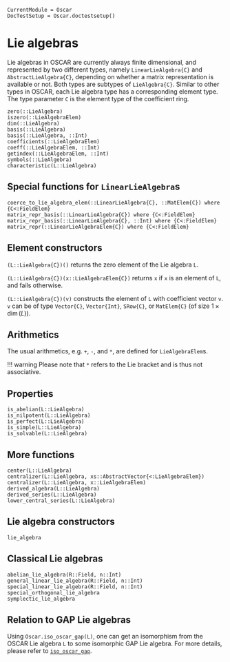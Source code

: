 ```@meta
CurrentModule = Oscar
DocTestSetup = Oscar.doctestsetup()
```

# Lie algebras

Lie algebras in OSCAR are currently always finite dimensional, and represented by two different types,
namely `LinearLieAlgebra{C}` and `AbstractLieAlgebra{C}`, depending on whether a matrix
representation is available or not.
Both types are subtypes of `LieAlgebra{C}`. Similar to other types in OSCAR, each Lie algebra
type has a corresponding element type.
The type parameter `C` is the element type of the coefficient ring. 

```@docs
zero(::LieAlgebra)
iszero(::LieAlgebraElem)
dim(::LieAlgebra)
basis(::LieAlgebra)
basis(::LieAlgebra, ::Int)
coefficients(::LieAlgebraElem)
coeff(::LieAlgebraElem, ::Int)
getindex(::LieAlgebraElem, ::Int)
symbols(::LieAlgebra)
characteristic(L::LieAlgebra)
```

## Special functions for `LinearLieAlgebra`s

```@docs
coerce_to_lie_algebra_elem(::LinearLieAlgebra{C}, ::MatElem{C}) where {C<:FieldElem}
matrix_repr_basis(::LinearLieAlgebra{C}) where {C<:FieldElem}
matrix_repr_basis(::LinearLieAlgebra{C}, ::Int) where {C<:FieldElem}
matrix_repr(::LinearLieAlgebraElem{C}) where {C<:FieldElem}
```

## Element constructors

`(L::LieAlgebra{C})()` returns the zero element of the Lie algebra `L`.

`(L::LieAlgebra{C})(x::LieAlgebraElem{C})` returns `x` if `x` is an element of `L`,
and fails otherwise.

`(L::LieAlgebra{C})(v)` constructs the element of `L` with coefficient vector `v`.
`v` can be of type `Vector{C}`, `Vector{Int}`, `SRow{C}`,
or `MatElem{C}` (of size $1 \times \dim(L)$).


## Arithmetics
The usual arithmetics, e.g. `+`, `-`, and `*`, are defined for `LieAlgebraElem`s.

!!! warning
    Please note that `*` refers to the Lie bracket and is thus not associative.

## Properties

```@docs
is_abelian(L::LieAlgebra)
is_nilpotent(L::LieAlgebra)
is_perfect(L::LieAlgebra)
is_simple(L::LieAlgebra)
is_solvable(L::LieAlgebra)
```

## More functions

```@docs
center(L::LieAlgebra)
centralizer(L::LieAlgebra, xs::AbstractVector{<:LieAlgebraElem})
centralizer(L::LieAlgebra, x::LieAlgebraElem)
derived_algebra(L::LieAlgebra)
derived_series(L::LieAlgebra)
lower_central_series(L::LieAlgebra)
```

## Lie algebra constructors

```@docs
lie_algebra
```

## Classical Lie algebras

```@docs
abelian_lie_algebra(R::Field, n::Int)
general_linear_lie_algebra(R::Field, n::Int)
special_linear_lie_algebra(R::Field, n::Int)
special_orthogonal_lie_algebra
symplectic_lie_algebra
```

## Relation to GAP Lie algebras

Using `Oscar.iso_oscar_gap(L)`, one can get an isomorphism from the OSCAR Lie algebra `L`
to some isomorphic GAP Lie algebra. For more details, please refer to [`iso_oscar_gap`](@ref).
